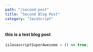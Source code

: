 ```yaml
---
path: "/second-post"
title: "Second Blog Post"
category: "JavaScript"
---
```


#### this is a test blog post

```javascript
isJavascriptSuperAwesome = () => true;
```
